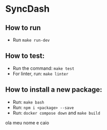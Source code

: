 # SyncDash

## How to run
- Run `make run-dev`

## How to test:
- Run the command: `make test`
- For linter, run: `make linter`

## How to install a new package:

- Run: `make bash`
- Run: `npm i <package> --save`
- Run: `docker compose down` and `make build`

ola meu nome e caio
